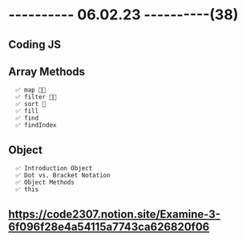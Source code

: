 # ---------- 06.02.23 ----------(38)

## Coding JS

## Array Methods

      ✅ map 👍🏻
      ✅ filter 👍🏻
      ✅ sort 🎁
      ✅ fill
      ✅ find
      ✅ findIndex

## Object

      ✅ Introduction Object
      ✅ Dot vs. Bracket Notation
      ✅ Object Methods
      ✅ this

## https://code2307.notion.site/Examine-3-6f096f28e4a54115a7743ca626820f06
